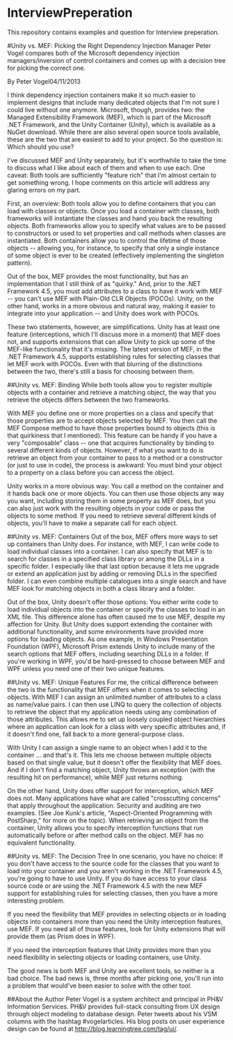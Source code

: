InterviewPreperation
====================

This repository contains examples and question for Interview preperation.

#Unity vs. MEF: Picking the Right Dependency Injection Manager
Peter Vogel compares both of the Microsoft dependency injection managers/inversion of control containers and comes up with a decision tree for picking the correct one.

By Peter Vogel04/11/2013

I think dependency injection containers make it so much easier to implement designs that include many dedicated objects that I'm not sure I could live without one anymore. Microsoft, though, provides two: the Managed Extensibility Framework (MEF), which is part of the Microsoft .NET Framework, and the Unity Container (Unity), which is available as a NuGet download. While there are also several open source tools available, these are the two that are easiest to add to your project. So the question is: Which should you use?

I've discussed MEF and Unity separately, but it's worthwhile to take the time to discuss what I like about each of them and when to use each. One caveat: Both tools are sufficiently "feature rich" that I'm almost certain to get something wrong. I hope comments on this article will address any glaring errors on my part.

First, an overview: Both tools allow you to define containers that you can load with classes or objects. Once you load a container with classes, both frameworks will instantiate the classes and hand you back the resulting objects. Both frameworks allow you to specify what values are to be passed to constructors or used to set properties and call methods when classes are instantiated. Both containers allow you to control the lifetime of those objects -- allowing you, for instance, to specify that only a single instance of some object is ever to be created (effectively implementing the singleton pattern).

Out of the box, MEF provides the most functionality, but has an implementation that I still think of as "quirky." And, prior to the .NET Framework 4.5, you must add attributes to a class to have it work with MEF -- you can't use MEF with Plain-Old CLR Objects (POCOs). Unity, on the other hand, works in a more obvious and natural way, making it easier to integrate into your application -- and Unity does work with POCOs.

These two statements, however, are simplifications. Unity has at least one feature (interceptions, which I'll discuss more in a moment) that MEF does not, and supports extensions that can allow Unity to pick up some of the MEF-like functionality that it's missing. The latest version of MEF, in the .NET Framework 4.5, supports establishing rules for selecting classes that let MEF work with POCOs. Even with that blurring of the distinctions between the two, there's still a basis for choosing between them.

##Unity vs. MEF: Binding
While both tools allow you to register multiple objects with a container and retrieve a matching object, the way that you retrieve the objects differs between the two frameworks.

With MEF you define one or more properties on a class and specify that those properties are to accept objects selected by MEF. You then call the MEF Compose method to have those properties bound to objects (this is that quirkiness that I mentioned). This feature can be handy if you have a very "composable" class -- one that acquires functionality by binding to several different kinds of objects. However, if what you want to do is retrieve an object from your container to pass to a method or a constructor (or just to use in code), the process is awkward: You must bind your object to a property on a class before you can access the object.

Unity works in a more obvious way: You call a method on the container and it hands back one or more objects. You can then use those objects any way you want, including storing them in some property as MEF does, but you can also just work with the resulting objects in your code or pass the objects to some method. If you need to retrieve several different kinds of objects, you'll have to make a separate call for each object.

##Unity vs. MEF: Containers 
Out of the box, MEF offers more ways to set up containers than Unity does. For instance, with MEF, I can write code to load individual classes into a container. I can also specify that MEF is to search for classes in a specified class library or among the DLLs in a specific folder. I especially like that last option because it lets me upgrade or extend an application just by adding or removing DLLs in the specified folder. I can even combine multiple catalogues into a single search and have MEF look for matching objects in both a class library and a folder.

Out of the box, Unity doesn't offer those options: You either write code to load individual objects into the container or specify the classes to load in an XML file. This difference alone has often caused me to use MEF, despite my affection for Unity. But Unity does support extending the container with additional functionality, and some environments have provided more options for loading objects. As one example, in Windows Presentation Foundation (WPF), Microsoft Prism extends Unity to include many of the search options that MEF offers, including searching DLLs in a folder. If you're working in WPF, you'd be hard-pressed to choose between MEF and WPF unless you need one of their two unique features.

##Unity vs. MEF: Unique Features
For me, the critical difference between the two is the functionality that MEF offers when it comes to selecting objects. With MEF I can assign an unlimited number of attributes to a class as name/value pairs. I can then use LINQ to query the collection of objects to retrieve the object that my application needs using any combination of those attributes. This allows me to set up loosely coupled object hierarchies where an application can look for a class with very specific attributes and, if it doesn't find one, fall back to a more general-purpose class.

With Unity I can assign a single name to an object when I add it to the container … and that's it. This lets me choose between multiple objects based on that single value, but it doesn't offer the flexibility that MEF does. And if I don't find a matching object, Unity throws an exception (with the resulting hit on performance), while MEF just returns nothing.

On the other hand, Unity does offer support for interception, which MEF does not. Many applications have what are called "crosscutting concerns" that apply throughout the application. Security and auditing are two examples. (See Joe Kunk's article, "Aspect-Oriented Programming with PostSharp," for more on the topic). When retrieving an object from the container, Unity allows you to specify interception functions that run automatically before or after method calls on the object. MEF has no equivalent functionality.

##Unity vs. MEF: The Decision Tree
In one scenario, you have no choice: If you don't have access to the source code for the classes that you want to load into your container and you aren't working in the .NET Framework 4.5, you're going to have to use Unity. If you do have access to your class source code or are using the .NET Framework 4.5 with the new MEF support for establishing rules for selecting classes, then you have a more interesting problem.

If you need the flexibility that MEF provides in selecting objects or in loading objects into containers more than you need the Unity interception features, use MEF. If you need all of those features, look for Unity extensions that will provide them (as Prism does in WPF).

If you need the interception features that Unity provides more than you need flexibility in selecting objects or loading containers, use Unity.

The good news is both MEF and Unity are excellent tools, so neither is a bad choice. The bad news is, three months after picking one, you'll run into a problem that would've been easier to solve with the other tool.

##About the Author
Peter Vogel is a system architect and principal in PH&V Information Services. PH&V provides full-stack consulting from UX design through object modeling to database design. Peter tweets about his VSM columns with the hashtag #vogelarticles. His blog posts on user experience design can be found at http://blog.learningtree.com/tag/ui/. 
